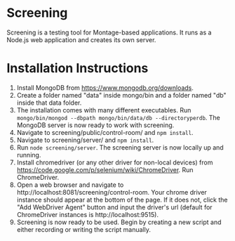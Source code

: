 # Screening

Screening is a testing tool for Montage-based applications.
It runs as a Node.js web application and creates its own server.

# Installation Instructions

1. Install MongoDB from https://www.mongodb.org/downloads.
2. Create a folder named "data" inside mongo/bin and a folder named "db" inside that data folder.
3. The installation comes with many different executables. Run `mongo/bin/mongod --dbpath mongo/bin/data/db --directoryperdb`. The MongoDB server is now ready to work with screening.
4. Navigate to screening/public/control-room/ and `npm install`.
5. Navigate to screening/server/ and `npm install`.
6. Run `node screening/server`. The screening server is now locally up and running.
7. Install chromedriver (or any other driver for non-local devices) from https://code.google.com/p/selenium/wiki/ChromeDriver. Run ChromeDriver.
8. Open a web browser and navigate to http://localhost:8081/screening/control-room. Your chrome driver instance should appear at the bottom of the page. If it does not, click the "Add WebDriver Agent" button and input the driver's url (default for ChromeDriver instances is http://localhost:9515).
9. Screening is now ready to be used. Begin by creating a new script and either recording or writing the script manually.
